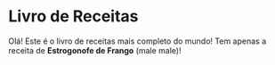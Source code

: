 ﻿# Livro de Receitas

Olá! Este é o livro de receitas mais completo do mundo! Tem apenas a receita de **Estrogonofe de Frango** (male male)!